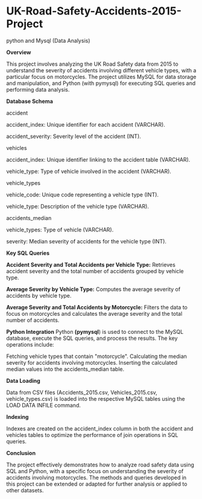 # UK-Road-Safety-Accidents-2015-Project
python and Mysql (Data Analysis)


**Overview**

This project involves analyzing the UK Road Safety data from 2015 to understand the severity of accidents involving different vehicle types, with a particular focus on motorcycles. The project utilizes MySQL for data storage and manipulation, and Python (with pymysql) for executing SQL queries and performing data analysis.

**Database Schema**

accident

accident_index: Unique identifier for each accident (VARCHAR).

accident_severity: Severity level of the accident (INT).



vehicles

accident_index: Unique identifier linking to the accident table (VARCHAR).

vehicle_type: Type of vehicle involved in the accident (VARCHAR).



vehicle_types

vehicle_code: Unique code representing a vehicle type (INT).

vehicle_type: Description of the vehicle type (VARCHAR).



accidents_median

vehicle_types: Type of vehicle (VARCHAR).

severity: Median severity of accidents for the vehicle type (INT).



**Key SQL Queries**

**Accident Severity and Total Accidents per Vehicle Type:** Retrieves accident severity and the total number of accidents grouped by vehicle type.

**Average Severity by Vehicle Type:** Computes the average severity of accidents by vehicle type.

**Average Severity and Total Accidents by Motorcycle:** Filters the data to focus on motorcycles and calculates the average severity and the total number of accidents.


**Python Integration**
Python **(pymysql**) is used to connect to the MySQL database, execute the SQL queries, and process the results. The key operations include:

Fetching vehicle types that contain "motorcycle".
Calculating the median severity for accidents involving motorcycles.
Inserting the calculated median values into the accidents_median table.


**Data Loading**

Data from CSV files (Accidents_2015.csv, Vehicles_2015.csv, vehicle_types.csv) is loaded into the respective MySQL tables using the LOAD DATA INFILE command.


**Indexing**

Indexes are created on the accident_index column in both the accident and vehicles tables to optimize the performance of join operations in SQL queries.


**Conclusion**

The project effectively demonstrates how to analyze road safety data using SQL and Python, with a specific focus on understanding the severity of accidents involving motorcycles. The methods and queries developed in this project can be extended or adapted for further analysis or applied to other datasets.
